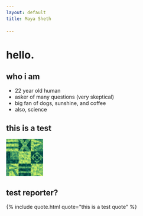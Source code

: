 ```yaml
---
layout: default
title: Maya Sheth

---
```

# hello.

## who i am
* 22 year old human
* asker of many questions (very skeptical)
* big fan of dogs, sunshine, and coffee
* also, science

## this is a test

<img src="assets/explore.png" width="100">

## test reporter?
{% include quote.html quote="this is a test quote" %}
